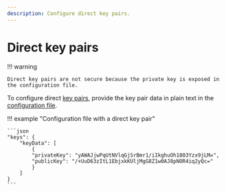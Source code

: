 ```yaml
---
description: Configure direct key pairs.
---
```


# Direct key pairs

!!! warning

    Direct key pairs are not secure because the private key is exposed in the configuration file.

To configure direct [key pairs](Overview.md), provide the key pair data in plain text in the
[configuration file](../../../Reference/SampleConfiguration.md#keydata).

!!! example "Configuration file with a direct key pair"

    ```json
    "keys": {
        "keyData": [
            {
            "privateKey": "yAWAJjwPqUtNVlqGjSrBmr1/iIkghuOh1803Yzx9jLM=",
            "publicKey": "/+UuD63zItL1EbjxkKUljMgG8Z1w0AJ8pNOR4iq2yQc="
            }
        ]
    }
    ```
